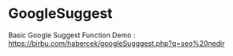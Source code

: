 # GoogleSuggest
Basic Google Suggest Function
Demo : https://birbu.com/habercek/googleSugggest.php?q=seo%20nedir
